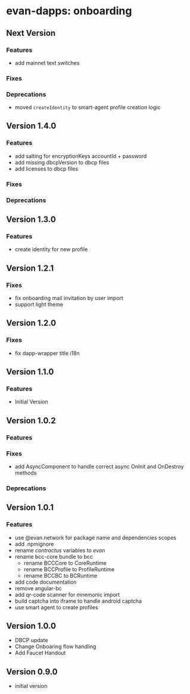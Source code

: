 # evan-dapps: onboarding

## Next Version
### Features
  - add mainnet text switches
  
### Fixes
### Deprecations
- moved `createIdentity` to smart-agent profile creation logic

## Version 1.4.0
### Features
- add salting for encryptionKeys accountId + password
- add missing dbcpVersion to dbcp files
- add licenses to dbcp files
  
### Fixes
### Deprecations

## Version 1.3.0
### Features
- create identity for new profile

## Version 1.2.1
### Fixes
- fix onboarding mail invitation by user import
- support light theme

## Version 1.2.0
### Fixes
- fix dapp-wrapper title i18n

## Version 1.1.0
### Features
- Initial Version

## Version 1.0.2
### Features
### Fixes
- add AsyncComponent to handle correct async OnInit and OnDestroy methods

### Deprecations

## Version 1.0.1
### Features
- use @evan.network for package name and dependencies scopes
- add .npmignore
- rename *contractus* variables to *evan*
- rename bcc-core bundle to bcc
  - rename BCCCore to CoreRuntime
  - rename BCCProfile to ProfileRuntime
  - rename BCCBC to BCRuntime
- add code documentation
- remove angular-bc
- add qr-code scanner for mnemonic import
- build captcha into iframe to handle android captcha
- use smart agent to create profiles

## Version 1.0.0
- DBCP update
- Change Onboaring flow handling
- Add Faucet Handout

## Version 0.9.0
- initial version